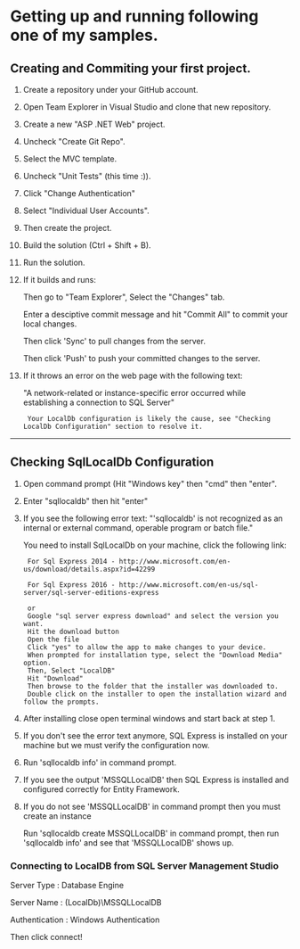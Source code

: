 # Getting up and running following one of my samples.


## Creating and Commiting your first project.
1. Create a repository under your GitHub account.
2. Open Team Explorer in Visual Studio and clone that new repository.
3. Create a new "ASP .NET Web" project.
4. Uncheck "Create Git Repo".
5. Select the MVC template.
6. Uncheck "Unit Tests" (this time :)).
7. Click "Change Authentication"
8. Select "Individual User Accounts".
9. Then create the project.
10. Build the solution (Ctrl + Shift + B).
11. Run the solution.
12. If it builds and runs:

      Then go to "Team Explorer", Select the "Changes" tab.
      
      Enter a desciptive commit message and hit "Commit All" to commit your local changes.
      
      Then click 'Sync' to pull changes from the server.
      
      Then click 'Push' to push your committed changes to the server.  
      
13. If it throws an error on the web page with the following text:

      "A network-related or instance-specific error occurred while establishing a connection to SQL Server"
      
         Your LocalDb configuration is likely the cause, see "Checking LocalDb Configuration" section to resolve it.


---

## Checking SqlLocalDb Configuration
1. Open command prompt (Hit "Windows key" then "cmd" then "enter".
2. Enter "sqllocaldb" then hit "enter"
3. If you see the following error text:
    "'sqllocaldb' is not recognized as an internal or external command, operable program or batch file."
    
    You need to install SqlLocalDb on your machine, click the following link:
    
        For Sql Express 2014 - http://www.microsoft.com/en-us/download/details.aspx?id=42299
        
        For Sql Express 2016 - http://www.microsoft.com/en-us/sql-server/sql-server-editions-express
        
        or        
        Google "sql server express download" and select the version you want.
        Hit the download button
        Open the file
        Click "yes" to allow the app to make changes to your device.
        When prompted for installation type, select the "Download Media" option.
        Then, Select "LocalDB"
        Hit "Download"
        Then browse to the folder that the installer was downloaded to.
        Double click on the installer to open the installation wizard and follow the prompts.
        
4. After installing close open terminal windows and start back at step 1.
5. If you don't see the error text anymore, SQL Express is installed on your machine but we must verify the configuration now.
6. Run 'sqllocaldb info' in command prompt.
7. If you see the output 'MSSQLLocalDB' then SQL Express is installed and configured correctly for Entity Framework.
8. If you do not see 'MSSQLLocalDB' in command prompt then you must create an instance

      Run 'sqllocaldb create MSSQLLocalDB' in command prompt, then run 'sqllocaldb info' and see that 'MSSQLLocalDB' shows up.
    
### Connecting to LocalDB from SQL Server Management Studio

Server Type : Database Engine

Server Name : (LocalDb)\MSSQLLocalDB

Authentication : Windows Authentication

Then click connect!
